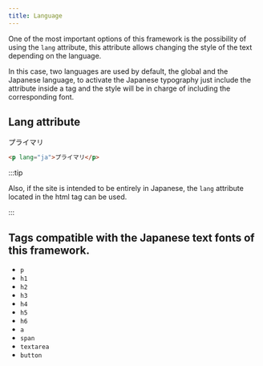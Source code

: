 ```yaml
---
title: Language
---
```


<link rel="stylesheet" href="https://cdn.jsdelivr.net/npm/kagaristyle@1.1.5/dist/css/common.min.css"/>


One of the most important options of this framework is the possibility of using the `lang` attribute, this attribute allows changing the style of the text depending on the language.

In this case, two languages are used by default, the global and the Japanese language, to activate the Japanese typography just include the attribute inside a tag and the style will be in charge of including the corresponding font.

## Lang attribute

<div class="example dark__bg">
    <p lang="ja">プライマリ</p>
</div>

    
```html
<p lang="ja">プライマリ</p>
```


:::tip

Also, if the site is intended to be entirely in Japanese, the `lang` attribute located in the html tag can be used.

:::

## Tags compatible with the Japanese text fonts of this framework.

* `p`
* `h1`
* `h2`
* `h3`
* `h4`
* `h5`
* `h6`
* `a`
* `span`
* `textarea`
* `button`